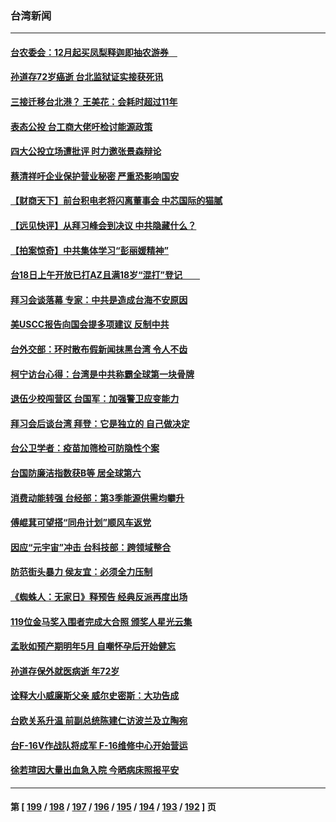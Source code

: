 ### 台湾新闻
---
#### [台农委会：12月起买凤梨释迦即抽农游券　](../../pages/ncid1349361/n13381692.md) 
#### [孙道存72岁癌逝 台北监狱证实接获死讯](../../pages/ncid1349361/n13381625.md) 
#### [三接迁移台北港？ 王美花：会耗时超过11年](../../pages/ncid1349361/n13381608.md) 
#### [表态公投 台工商大佬吁检讨能源政策](../../pages/ncid1349361/n13381610.md) 
#### [四大公投立场遭批评 时力邀张景森辩论](../../pages/ncid1349361/n13381477.md) 
#### [蔡清祥吁企业保护营业秘密 严重恐影响国安](../../pages/ncid1349361/n13381524.md) 
#### [【财商天下】前台积电老将闪离董事会 中芯国际的猫腻](../../pages/ncid1349361/n13382037.md) 
#### [【远见快评】从拜习峰会到决议 中共隐藏什么？](../../pages/ncid1349361/n13382531.md) 
#### [【拍案惊奇】中共集体学习“彭丽媛精神”](../../pages/ncid1349361/n13382127.md) 
#### [台18日上午开放已打AZ且满18岁“混打”登记　　](../../pages/ncid1349361/n13381776.md) 
#### [拜习会谈落幕 专家：中共是造成台海不安原因](../../pages/ncid1349361/n13382128.md) 
#### [美USCC报告向国会提多项建议 反制中共](../../pages/ncid1349361/n13382098.md) 
#### [台外交部：环时散布假新闻抹黑台湾 令人不齿](../../pages/ncid1349361/n13381432.md) 
#### [柯宁访台心得：台湾是中共称霸全球第一块骨牌](../../pages/ncid1349361/n13381658.md) 
#### [退伍少校闯营区 台国军：加强警卫应变能力](../../pages/ncid1349361/n13381672.md) 
#### [拜习会后谈台湾 拜登：它是独立的 自己做决定](../../pages/ncid1349361/n13381780.md) 
#### [台公卫学者：疫苗加筛检可防隐性个案](../../pages/ncid1349361/n13381675.md) 
#### [台国防廉洁指数获B等 居全球第六](../../pages/ncid1349361/n13381677.md) 
#### [消费动能转强 台经部：第3季能源供需均攀升](../../pages/ncid1349361/n13381681.md) 
#### [傅崐萁可望搭“同舟计划”顺风车返党](../../pages/ncid1349361/n13381732.md) 
#### [因应“元宇宙”冲击 台科技部：跨领域整合](../../pages/ncid1349361/n13381655.md) 
#### [防范街头暴力 侯友宜：必须全力压制](../../pages/ncid1349361/n13381653.md) 
#### [《蜘蛛人：无家日》释预告 经典反派再度出场](../../pages/ncid1349361/n13381459.md) 
#### [119位金马奖入围者完成大合照 颁奖人星光云集](../../pages/ncid1349361/n13381144.md) 
#### [孟耿如预产期明年5月 自嘲怀孕后开始健忘](../../pages/ncid1349361/n13381471.md) 
#### [孙道存保外就医病逝 年72岁](../../pages/ncid1349361/n13381630.md) 
#### [诠释大小威廉斯父亲 威尔史密斯：大功告成](../../pages/ncid1349361/n13381497.md) 
#### [台欧关系升温 前副总统陈建仁访波兰及立陶宛](../../pages/ncid1349361/n13381259.md) 
#### [台F-16V作战队将成军 F-16维修中心开始营运](../../pages/ncid1349361/n13380658.md) 
#### [徐若瑄因大量出血急入院 今晒病床照报平安](../../pages/ncid1349361/n13381066.md) 

---
#### 第 [ [199](./199.md) / [198](./198.md) / [197](./197.md) / [196](./196.md) / [195](./195.md) / [194](./194.md) / [193](./193.md) / [192](./192.md) ] 页
